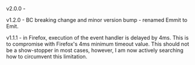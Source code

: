 v2.0.0 - 

v1.2.0 - BC breaking change and minor version bump - renamed Emmit to Emit.

v1.1.1 - in Firefox, execution of the event handler is delayed by 4ms. This is to compromise with Firefox's 4ms minimum timeout value. This should not be a show-stopper in most cases, however, I am now actively searching how to circumvent this limitation.